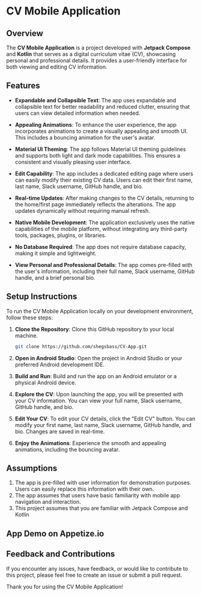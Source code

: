 # CV Mobile Application

## Overview

The **CV Mobile Application** is a project developed with **Jetpack Compose** and **Kotlin** that serves as a digital curriculum vitae (CV), showcasing personal and professional details. It provides a user-friendly interface for both viewing and editing CV information. 

## Features

- **Expandable and Collapsible Text**: The app uses expandable and collapsible text for better readability and reduced clutter, ensuring that users can view detailed information when needed.

- **Appealing Animations**: To enhance the user experience, the app incorporates animations to create a visually appealing and smooth UI. This includes a bouncing animation for the user's avatar.

- **Material UI Theming**: The app follows Material UI theming guidelines and supports both light and dark mode capabilities. This ensures a consistent and visually pleasing user interface.

- **Edit Capability**: The app includes a dedicated editing page where users can easily modify their existing CV data. Users can edit their first name, last name, Slack username, GitHub handle, and bio.

- **Real-time Updates**: After making changes to the CV details, returning to the home/first page immediately reflects the alterations. The app updates dynamically without requiring manual refresh.

- **Native Mobile Development**: The application exclusively uses the native capabilities of the mobile platform, without integrating any third-party tools, packages, plugins, or libraries.

- **No Database Required**: The app does not require database capacity, making it simple and lightweight.

- **View Personal and Professional Details**: The app comes pre-filled with the user's information, including their full name, Slack username, GitHub handle, and a brief personal bio.

## Setup Instructions

To run the CV Mobile Application locally on your development environment, follow these steps:

1. **Clone the Repository**: Clone this GitHub repository to your local machine.

   ```bash
   git clone https://github.com/shegsbass/CV-App.git

2. **Open in Android Studio**: Open the project in Android Studio or your preferred Android development IDE.

3. **Build and Run**: Build and run the app on an Android emulator or a physical Android device.

4. **Explore the CV**: Upon launching the app, you will be presented with your CV information. You can view your full name, Slack username, GitHub handle, and bio.

5. **Edit Your CV**: To edit your CV details, click the "Edit CV" button. You can modify your first name, last name, Slack username, GitHub handle, and bio. Changes are saved in real-time.

6. **Enjoy the Animations**: Experience the smooth and appealing animations, including the bouncing avatar.

## Assumptions
1. The app is pre-filled with user information for demonstration purposes. Users can easily replace this information with their own.
2. The app assumes that users have basic familiarity with mobile app navigation and interaction.
3. This project assumes that you are familiar with Jetpack Compose and Kotlin

## App Demo on Appetize.io
[App Demo]: https://appetize.io/app/vk4yzm2rarqpu6ujrh7al73ot4?device=pixel4&osVersion=11.0&scale=75

## Feedback and Contributions
If you encounter any issues, have feedback, or would like to contribute to this project, please feel free to create an issue or submit a pull request.

Thank you for using the CV Mobile Application!
